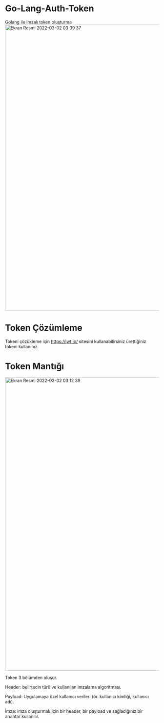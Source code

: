 # Go-Lang-Auth-Token
Golang ile imzalı token oluşturma
<img width="937" alt="Ekran Resmi 2022-03-02 03 09 37" src="https://user-images.githubusercontent.com/92402372/156269994-9b5513f3-a9e2-4023-97c9-239ceb90d568.png">

# Token Çözümleme
Tokeni çözükleme için https://jwt.io/ sitesini kullanabilirsiniz ürettiğiniz tokeni kullanınız.

# Token Mantığı
<img width="961" alt="Ekran Resmi 2022-03-02 03 12 39" src="https://user-images.githubusercontent.com/92402372/156270282-4eb39eb6-0be2-4a6b-b3a0-6c1abc2bc654.png">

Token 3 bölümden oluşur. 

Header: belirtecin türü ve kullanılan imzalama algoritması. 

Payload: Uygulamaya özel kullanıcı verileri (ör. kullanıcı kimliği, kullanıcı adı). 

İmza: imza oluşturmak için bir header, bir payload ve sağladığınız bir anahtar kullanılır. 


